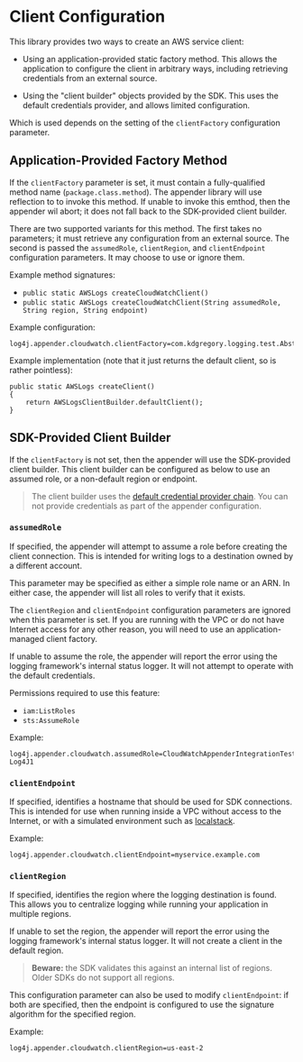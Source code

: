 # Client Configuration

This library provides two ways to create an AWS service client:

* Using an application-provided static factory method. This allows the application
  to configure the client in arbitrary ways, including retrieving credentials from
  an external source.

* Using the "client builder" objects provided by the SDK. This uses the default
  credentials provider, and allows limited configuration.

Which is used depends on the setting of the `clientFactory` configuration parameter.


## Application-Provided Factory Method

If the `clientFactory` parameter is set, it must contain a fully-qualified method name
(`package.class.method`). The appender library will use reflection to to invoke this
method. If unable to invoke this emthod, then the appender wil abort; it does not fall
back to the SDK-provided client builder.

There are two supported variants for this method. The first takes no parameters; it
must retrieve any configuration from an external source. The second is passed the
`assumedRole`, `clientRegion`, and `clientEndpoint` configuration parameters. It may
choose to use or ignore them.

Example method signatures:

* `public static AWSLogs createCloudWatchClient()`
* `public static AWSLogs createCloudWatchClient(String assumedRole, String region, String endpoint)`

Example configuration:

```
log4j.appender.cloudwatch.clientFactory=com.kdgregory.logging.test.AbstractCloudWatchAppenderIntegrationTest.createClient
```

Example implementation (note that it just returns the default client, so is rather pointless):

```
public static AWSLogs createClient()
{
    return AWSLogsClientBuilder.defaultClient();
}
```


## SDK-Provided Client Builder

If the `clientFactory` is not set, then the appender will use the SDK-provided client builder.
This client builder can be configured as below to use an assumed role, or a non-default region
or endpoint.

> The client builder uses the [default credential provider chain](https://docs.aws.amazon.com/sdk-for-java/v1/developer-guide/credentials.html).
You can not provide credentials as part of the appender configuration.


### `assumedRole`

If specified, the appender will attempt to assume a role before creating the client
connection. This is intended for writing logs to a destination owned by a different
account.

This parameter may be specified as either a simple role name or an ARN. In either
case, the appender will list all roles to verify that it exists.

The `clientRegion` and `clientEndpoint` configuration parameters are ignored when
this parameter is set. If you are running with the VPC or do not have Internet access
for any other reason, you will need to use an application-managed client factory.

If unable to assume the role, the appender will report the error using the logging
framework's internal status logger. It will not attempt to operate with the default
credentials.

Permissions required to use this feature:

* `iam:ListRoles`
* `sts:AssumeRole`

Example:

```
log4j.appender.cloudwatch.assumedRole=CloudWatchAppenderIntegrationTest-Log4J1
```


### `clientEndpoint`

If specified, identifies a hostname that should be used for SDK connections. This is
intended for use when running inside a VPC without access to the Internet, or with a
simulated environment such as [localstack](https://github.com/localstack/localstack).

Example:

```
log4j.appender.cloudwatch.clientEndpoint=myservice.example.com
```


### `clientRegion`

If specified, identifies the region where the logging destination is found. This allows
you to centralize logging while running your application in multiple regions.

If unable to set the region, the appender will report the error using the logging
framework's internal status logger. It will not create a client in the default
region.

> **Beware:** the SDK validates this against an internal list of regions. Older SDKs
  do not support all regions.

This configuration parameter can also be used to modify `clientEndpoint`: if both are
specified, then the endpoint is configured to use the signature algorithm for the
specified region.

Example:

```
log4j.appender.cloudwatch.clientRegion=us-east-2
```
